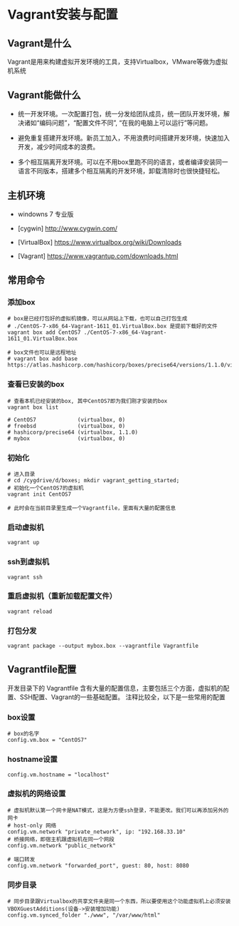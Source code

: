 # Vagrant安装与配置

## Vagrant是什么

Vagrant是用来构建虚拟开发环境的工具，支持Virtualbox，VMware等做为虚拟机系统

## Vagrant能做什么

* 统一开发环境。一次配置打包，统一分发给团队成员，统一团队开发环境，解决诸如“编码问题”，“配置文件不同”, “在我的电脑上可以运行”等问题。

* 避免重复搭建开发环境。新员工加入，不用浪费时间搭建开发环境，快速加入开发，减少时间成本的浪费。

* 多个相互隔离开发环境。可以在不用box里跑不同的语言，或者编译安装同一语言不同版本，搭建多个相互隔离的开发环境，卸载清除时也很快捷轻松。


## 主机环境

* windowns 7 专业版

* [cygwin] http://www.cygwin.com/ 

* [VirtualBox] https://www.virtualbox.org/wiki/Downloads

* [Vagrant] https://www.vagrantup.com/downloads.html

## 常用命令

### 添加box

    # box是已经打包好的虚拟机镜像，可以从网站上下载，也可以自己打包生成
    # ./CentOS-7-x86_64-Vagrant-1611_01.VirtualBox.box 是提前下载好的文件
    vagrant box add CentOS7 ./CentOS-7-x86_64-Vagrant-1611_01.VirtualBox.box

    # box文件也可以是远程地址
    # vagrant box add base https://atlas.hashicorp.com/hashicorp/boxes/precise64/versions/1.1.0/virtualbox.box

### 查看已安装的box

    # 查看本机已经安装的box, 其中CentOS7即为我们刚才安装的box
    vagrant box list
    
    # CentOS7             (virtualbox, 0)
    # freebsd             (virtualbox, 0)
    # hashicorp/precise64 (virtualbox, 1.1.0)
    # mybox               (virtualbox, 0)

### 初始化

    # 进入目录
    # cd /cygdrive/d/boxes; mkdir vagrant_getting_started;
    # 初始化一个CentOS7的虚拟机
    vagrant init CentOS7

    # 此时会在当前目录里生成一个Vagrantfile，里面有大量的配置信息

### 启动虚拟机

    vagrant up

### ssh到虚拟机
    
    vagrant ssh

### 重启虚拟机（重新加载配置文件）
    
    vagrant reload

### 打包分发

    vagrant package --output mybox.box --vagrantfile Vagrantfile

## Vagrantfile配置

开发目录下的 Vagrantfile 含有大量的配置信息，主要包括三个方面，虚拟机的配置、SSH配置、Vagrant的一些基础配置。
注释比较全，以下是一些常用的配置

### box设置

    # box的名字
    config.vm.box = "CentOS7"

### hostname设置

    config.vm.hostname = "localhost"

### 虚拟机的网络设置

    # 虚拟机默认第一个网卡是NAT模式，这是为方便ssh登录，不能更改。我们可以再添加另外的网卡
    # host-only 网络
    config.vm.network "private_network", ip: "192.168.33.10"
    # 桥接网络，即宿主机跟虚拟机在同一个网段
    config.vm.network "public_network"

    # 端口转发
    config.vm.network "forwarded_port", guest: 80, host: 8080

### 同步目录
    
    # 同步目录跟Virtualbox的共享文件夹是同一个东西，所以要使用这个功能虚拟机上必须安装VBOXGuestAdditions(设备->安装增加功能)
    config.vm.synced_folder "./www", "/var/www/html"
